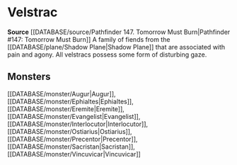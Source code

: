 ﻿---
id: '265'
name: Velstrac
rarity: Common
rus_type_level: null
source: '[[DATABASE/source/Pathfinder 147. Tomorrow Must Burn|Pathfinder #147: Tomorrow
  Must Burn]]'
trait:
- Velstrac
type: Trait

---
# Velstrac

**Source** [[DATABASE/source/Pathfinder 147. Tomorrow Must Burn|Pathfinder #147: Tomorrow Must Burn]]
A family of fiends from the [[DATABASE/plane/Shadow Plane|Shadow Plane]] that are associated with pain and agony. All velstracs possess some form of disturbing gaze.

## Monsters

[[DATABASE/monster/Augur|Augur]], [[DATABASE/monster/Ephialtes|Ephialtes]], [[DATABASE/monster/Eremite|Eremite]], [[DATABASE/monster/Evangelist|Evangelist]], [[DATABASE/monster/Interlocutor|Interlocutor]], [[DATABASE/monster/Ostiarius|Ostiarius]], [[DATABASE/monster/Precentor|Precentor]], [[DATABASE/monster/Sacristan|Sacristan]], [[DATABASE/monster/Vincuvicar|Vincuvicar]]